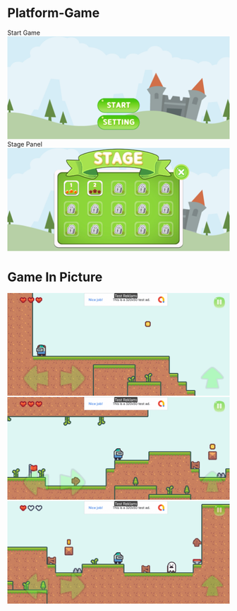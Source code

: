 # Platform-Game

Start Game
![Game in picture 1](https://github.com/HalisOy/Platform-Game/blob/main/GameInPicture/HomePage.jpg)
Stage Panel
![Game in picture 2](https://github.com/HalisOy/Platform-Game/blob/main/GameInPicture/Stage.jpg)

# Game In Picture

![Game in picture 3](https://github.com/HalisOy/Platform-Game/blob/main/GameInPicture/Gamein2.jpg)
![Game in picture 4](https://github.com/HalisOy/Platform-Game/blob/main/GameInPicture/Gamein3.jpg)
![Game in picture 5](https://github.com/HalisOy/Platform-Game/blob/main/GameInPicture/Gamein1.jpg)
